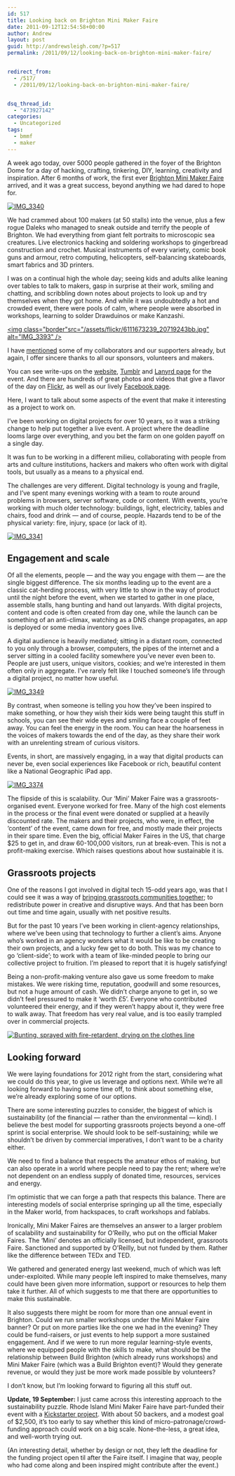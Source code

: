 ```yaml
---
id: 517
title: Looking back on Brighton Mini Maker Faire
date: 2011-09-12T12:54:58+00:00
author: Andrew
layout: post
guid: http://andrewsleigh.com/?p=517
permalink: /2011/09/12/looking-back-on-brighton-mini-maker-faire/


redirect_from:
  - /517/
  - /2011/09/12/looking-back-on-brighton-mini-maker-faire/


dsq_thread_id:
  - "473927142"
categories:
  - Uncategorized
tags:
  - bmmf
  - maker
---
```

A week ago today, over 5000 people gathered in the foyer of the Brighton Dome for a day of hacking, crafting, tinkering, DIY, learning, creativity and inspiration. After 6 months of work, the first ever [Brighton Mini Maker Faire](http://www.makerfairebrighton.com/) arrived, and it was a great success, beyond anything we had dared to hope for. <!--more-->

[<img class="border" src="/assets/flickr/6112126034_f14678077d.jpg" alt="IMG_3340"     />](http://www.flickr.com/photos/andrewsleigh/6112126034/ "IMG_3340 by AndrewSleigh, on Flickr")

We had crammed about 100 makers (at 50 stalls) into the venue, plus a few rogue Daleks who managed to sneak outside and terrify the people of Brighton. We had everything from giant felt portraits to microscopic sea creatures. Live electronics hacking and soldering workshops to gingerbread construction and crochet. Musical instruments of every variety, comic book guns and armour, retro computing, helicopters, self-balancing skateboards, smart fabrics and 3D printers.

I was on a continual high the whole day; seeing kids and adults alike leaning over tables to talk to makers, gasp in surprise at their work, smiling and chatting, and scribbling down notes about projects to look up and try themselves when they got home. And while it was undoubtedly a hot and crowded event, there were pools of calm, where people were absorbed in workshops, learning to solder Drawduinos or make Kanzashi.

[<img  class="border"src="/assets/flickr/6111673239_20719243bb.jpg"     alt="IMG_3393" />](http://www.flickr.com/photos/andrewsleigh/6111673239/ "IMG_3393 by AndrewSleigh, on Flickr")

I have [mentioned](/2011/09/02/the-calm-before-the-storm/) some of my collaborators and our supporters already, but again, I offer sincere thanks to all our sponsors, volunteers and makers.

You can see write-ups on the [website](http://www.makerfairebrighton.com/), [Tumblr](http://makerfairebrighton.tumblr.com/) and [Lanyrd page](http://lanyrd.com/2011/brighton-mini-maker-faire/writeups/) for the event. And there are hundreds of great photos and videos that give a flavor of the day on [Flickr](http://flickr.com/groups/bmmf/), as well as our lively [Facebook page](http://www.facebook.com/BrightonMakerFaire).

Here, I want to talk about some aspects of the event that make it interesting as a project to work on.

I’ve been working on digital projects for over 10 years, so it was a striking change to help put together a live event. A project where the deadline looms large over everything, and you bet the farm on one golden payoff on a single day.

It was fun to be working in a different milieu, collaborating with people from arts and culture institutions, hackers and makers who often work with digital tools, but usually as a means to a physical end.

The challenges are very different. Digital technology is young and fragile, and I’ve spent many evenings working with a team to route around problems in browsers, server software, code or content. With events, you’re working with much older technology: buildings, light, electricity, tables and chairs, food and drink — and of course, people. Hazards tend to be of the physical variety: fire, injury, space (or lack of it).

[<img class="border"  src="/assets/flickr/6111583215_cfdcf50461.jpg"     alt="IMG_3341" />](http://www.flickr.com/photos/andrewsleigh/6111583215/ "IMG_3341 by AndrewSleigh, on Flickr")

## Engagement and scale

Of all the elements, people — and the way you engage with them — are the single biggest difference. The six months leading up to the event are a classic cat-herding process, with very little to show in the way of product until the night before the event, when we started to gather in one place, assemble stalls, hang bunting and hand out lanyards. With digital projects, content and code is often created from day one, while the launch can be something of an anti-climax, watching as a DNS change propagates, an app is deployed or some media inventory goes live.

A digital audience is heavily mediated; sitting in a distant room, connected to you only through a browser, computers, the pipes of the internet and a server sitting in a cooled facility somewhere you’ve never even been to. People are just users, unique visitors, cookies; and we’re interested in them often only in aggregate. I’ve rarely felt like I touched someone’s life through a digital project, no matter how useful.

[<img class="border" src="/assets/flickr/6111600561_531f1a6206.jpg" alt="IMG_3349"     />](http://www.flickr.com/photos/andrewsleigh/6111600561/ "IMG_3349 by AndrewSleigh, on Flickr")

By contrast, when someone is telling you how they’ve been inspired to make something, or how they wish their kids were being taught this stuff in schools, you can see their wide eyes and smiling face a couple of feet away. You can feel the energy in the room. You can hear the hoarseness in the voices of makers towards the end of the day, as they share their work with an unrelenting stream of curious visitors.

Events, in short, are massively engaging, in a way that digital products can never be, even social experiences like Facebook or rich, beautiful content like a National Geographic iPad app.

[<img class="border" src="/assets/flickr/6111637231_6cc52af9b4.jpg" alt="IMG_3374"     />](http://www.flickr.com/photos/andrewsleigh/6111637231/ "IMG_3374 by AndrewSleigh, on Flickr")

The flipside of this is scalability. Our ‘Mini’ Maker Faire was a grassroots-organised event. Everyone worked for free. Many of the high cost elements in the process or the final event were donated or supplied at a heavily discounted rate. The makers and their projects, who were, in effect, the ‘content’ of the event, came down for free, and mostly made their projects in their spare time. Even the big, official Maker Faires in the US, that charge $25 to get in, and draw 60-100,000 visitors, run at break-even. This is not a profit-making exercise. Which raises questions about how sustainable it is.

## Grassroots projects

One of the reasons I got involved in digital tech 15-odd years ago, was that I could see it was a way of [bringing grassroots communities together](/2010/10/06/hello-world/); to redistribute power in creative and disruptive ways. And that has been born out time and time again, usually with net positive results.

But for the past 10 years I’ve been working in client-agency relationships, where we’ve been using that technology to further a client’s aims. Anyone who’s worked in an agency wonders what it would be like to be creating their own projects, and a lucky few get to do both. This was my chance to go ‘client-side’; to work with a team of like-minded people to bring our collective project to fruition. I’m pleased to report that it is hugely satisfying!

Being a non-profit-making venture also gave us some freedom to make mistakes. We were risking time, reputation, goodwill and some resources, but not a huge amount of cash. We didn’t charge anyone to get in, so we didn’t feel pressured to make it ‘worth £5’. Everyone who contributed volunteered their energy, and if they weren’t happy about it, they were free to walk away. That freedom has very real value, and is too easily trampled over in commercial projects.

[<img class="border" src="/assets/flickr/6105773920_4f0175a7be.jpg"     alt="Bunting, sprayed with fire-retardent, drying on the clothes line" />](http://www.flickr.com/photos/andrewsleigh/6105773920/ "Bunting, sprayed with fire-retardent, drying on the clothes line by AndrewSleigh, on Flickr")

## Looking forward

We were laying foundations for 2012 right from the start, considering what we could do this year, to give us leverage and options next. While we’re all looking forward to having some time off, to think about something else, we’re already exploring some of our options.

There are some interesting puzzles to consider, the biggest of which is sustainability (of the financial — rather than the environmental — kind). I believe the best model for supporting grassroots projects beyond a one-off sprint is social enterprise. We should look to be self-sustaining; while we shouldn’t be driven by commercial imperatives, I don’t want to be a charity either.

We need to find a balance that respects the amateur ethos of making, but can also operate in a world where people need to pay the rent; where we’re not dependent on an endless supply of donated time, resources, services and energy.

I’m optimistic that we can forge a path that respects this balance. There are interesting models of social enterprise springing up all the time, especially in the Maker world, from hackspaces, to craft workshops and fablabs.

Ironically, Mini Maker Faires are themselves an answer to a larger problem of scalability and sustainability for O’Reilly, who put on the official Maker Faires. The ‘Mini’ denotes an officially licensed, but independent, grassroots Faire. Sanctioned and supported by O’Reilly, but not funded by them. Rather like the difference between TEDx and TED.

We gathered and generated energy last weekend, much of which was left under-exploited. While many people left inspired to make themselves, many could have been given more information, support or resources to help them take it further. All of which suggests to me that there are opportunities to make this sustainable.

It also suggests there might be room for more than one annual event in Brighton. Could we run smaller workshops under the Mini Maker Faire banner? Or put on more parties like the one we had in the evening? They could be fund-raisers, or just events to help support a more sustained engagement. And if we were to run more regular learning-style events, where we equipped people with the skills to make, what should be the relationship between Build Brighton (which already runs workshops) and Mini Maker Faire (which was a Build Brighton event)? Would they generate revenue, or would they just be more work made possible by volunteers?

I don’t know, but I’m looking forward to figuring all this stuff out.

**Update, 19 September:** I just came across this interesting approach to the sustainability puzzle. Rhode Island Mini Maker Faire have part-funded their event with a [Kickstarter project](http://www.kickstarter.com/projects/143072809/rhode-island-mini-maker-faire-2011). With about 50 backers, and a modest goal of $2,500, it&#8217;s too early to say whether this kind of micro-patronage/crowd-funding approach could work on a big scale. None-the-less, a great idea, and well-worth trying out.

(An interesting detail, whether by design or not, they left the deadline for the funding project open til after the Faire itself. I imagine that way, people who had come along and been inspired might contribute after the event.)
